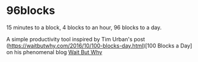 # 96blocks

15 minutes to a block, 4 blocks to an hour, 96 blocks to a day.

A simple productivity tool inspired by Tim Urban's post (https://waitbutwhy.com/2016/10/100-blocks-day.html)[100 Blocks a Day] on his phenomenal blog [Wait But Why](https://waitbutwhy.com/)
